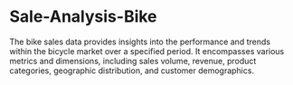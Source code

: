 # Sale-Analysis-Bike
The bike sales data provides insights into the performance and trends within the bicycle market over a specified period. It encompasses various metrics and dimensions, including sales volume, revenue, product categories, geographic distribution, and customer demographics.
